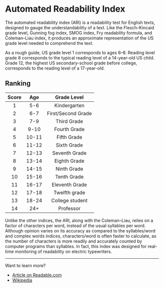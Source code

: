 # Automated Readability Index
The automated readability index (ARI) is a readability test for English texts, designed to gauge the understandability of a text. Like the Flesch–Kincaid grade level, Gunning fog index, SMOG index, Fry readability formula, and Coleman–Liau index, it produces an approximate representation of the US grade level needed to comprehend the text.

As a rough guide, US grade level 1 corresponds to ages 6–8. Reading level grade 8 corresponds to the typical reading level of a 14-year-old US child. Grade 12, the highest US secondary-school grade before college, corresponds to the reading level of a 17-year-old.

## Ranking
Score	| Age	| Grade Level
:---: | :---: | :---:
1 | 5-6 |	Kindergarten
2 | 6-7 |	First/Second Grade
3 | 7-9 |	Third Grade
4 | 9-10 |	Fourth Grade
5 | 10-11 |	Fifth Grade
6 | 11-12 |	Sixth Grade
7 | 12-13 |	Seventh Grade
8 | 13-14 |	Eighth Grade
9 | 14-15 |	Ninth Grade
10 | 15-16 |	Tenth Grade
11 | 16-17 |	Eleventh Grade
12 | 17-18 |	Twelfth grade
13 | 18-24 |	College student
14 | 24+ |	Professor

Unlike the other indices, the ARI, along with the Coleman–Liau, relies on a factor of characters per word, instead of the usual syllables per word. Although opinion varies on its accuracy as compared to the syllables/word and complex words indices, characters/word is often faster to calculate, as the number of characters is more readily and accurately counted by computer programs than syllables. In fact, this index was designed for real-time monitoring of readability on electric typewriters.

<hr/>

Want to learn more?<br/>
- <a target="_blank" href="https://readable.com/blog/how-did-the-automated-readability-index-become-an-essential-tool-for-technical-writers/">Article on Readable.com</a>
- <a target="_blank" href="https://en.wikipedia.org/wiki/Automated_readability_index">Wikipedia</a>
